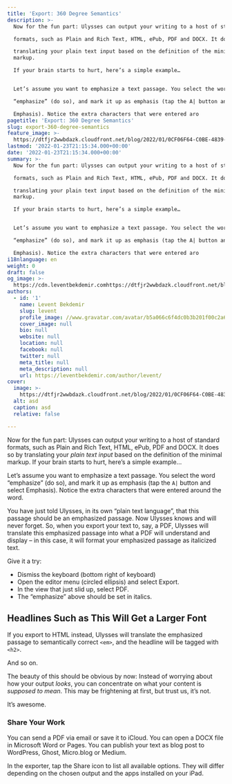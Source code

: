 ```yaml
---
title: 'Export: 360 Degree Semantics'
description: >-
  Now for the fun part: Ulysses can output your writing to a host of standard

  formats, such as Plain and Rich Text, HTML, ePub, PDF and DOCX. It does so by

  translating your plain text input based on the definition of the minimal
  markup.

  If your brain starts to hurt, here’s a simple example…


  Let’s assume you want to emphasize a text passage. You select the word

  “emphasize” (do so), and mark it up as emphasis (tap the A| button and select

  Emphasis). Notice the extra characters that were entered aro
pagetitle: 'Export: 360 Degree Semantics'
slug: export-360-degree-semantics
feature_image: >-
  https://dtfjr2wwbdazk.cloudfront.net/blog/2022/01/0CF06F64-C0BE-4839-AFBA-B39A7A43EA2C.jpeg
lastmod: '2022-01-23T21:15:34.000+00:00'
date: '2022-01-23T21:15:34.000+00:00'
summary: >-
  Now for the fun part: Ulysses can output your writing to a host of standard

  formats, such as Plain and Rich Text, HTML, ePub, PDF and DOCX. It does so by

  translating your plain text input based on the definition of the minimal
  markup.

  If your brain starts to hurt, here’s a simple example…


  Let’s assume you want to emphasize a text passage. You select the word

  “emphasize” (do so), and mark it up as emphasis (tap the A| button and select

  Emphasis). Notice the extra characters that were entered aro
i18nlanguage: en
weight: 0
draft: false
og_image: >-
  https://cdn.leventbekdemir.comhttps://dtfjr2wwbdazk.cloudfront.net/blog/2022/01/0CF06F64-C0BE-4839-AFBA-B39A7A43EA2C.jpeg
authors:
  - id: '1'
    name: Levent Bekdemir
    slug: levent
    profile_image: //www.gravatar.com/avatar/b5a066c6f4dc0b3b201f00c2a60178c5?s=250&d=mm&r=x
    cover_image: null
    bio: null
    website: null
    location: null
    facebook: null
    twitter: null
    meta_title: null
    meta_description: null
    url: https://leventbekdemir.com/author/levent/
cover:
  image: >-
    https://dtfjr2wwbdazk.cloudfront.net/blog/2022/01/0CF06F64-C0BE-4839-AFBA-B39A7A43EA2C.jpeg
  alt: asd
  caption: asd
  relative: false

---
```

Now for the fun part: Ulysses can output your writing to a host of standard formats, such as Plain and Rich Text, HTML, ePub, PDF and DOCX. It does so by translating your _plain text input_ based on the definition of the minimal markup. If your brain starts to hurt, here’s a simple example…

Let’s assume you want to emphasize a text passage. You select the word “emphasize” (do so), and mark it up as emphasis (tap the `A|` button and select Emphasis). Notice the extra characters that were entered around the word.

You have just told Ulysses, in its own “plain text language”, that this passage should be an emphasized passage. Now Ulysses knows and will never forget. So, when you export your text to, say, a PDF, Ulysses will translate this emphasized passage into what a PDF will understand and display – in this case, it will format your emphasized passage as italicized text.

Give it a try:

*   Dismiss the keyboard (bottom right of keyboard)
*   Open the editor menu (circled ellipsis) and select Export.
*   In the view that just slid up, select PDF.
*   The “emphasize” above should be set in italics.

Headlines Such as This Will Get a Larger Font
---------------------------------------------

If you export to HTML instead, Ulysses will translate the emphasized passage to semantically correct `<em>`, and the headline will be tagged with `<h2>`.

And so on.

The beauty of this should be obvious by now: Instead of worrying about how your output _looks_, you can concentrate on what your content is _supposed to mean_. This may be frightening at first, but trust us, it’s not.

It’s awesome.

### Share Your Work

You can send a PDF via email or save it to iCloud. You can open a DOCX file in Microsoft Word or Pages. You can publish your text as blog post to WordPress, Ghost, Micro.blog or Medium.

In the exporter, tap the Share icon to list all available options. They will differ depending on the chosen output and the apps installed on your iPad.

